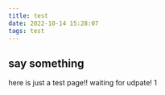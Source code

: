 ```yaml
---
title: test
date: 2022-10-14 15:28:07
tags: test
---
```


## say something

here is just a test page!! waiting for udpate! 1



